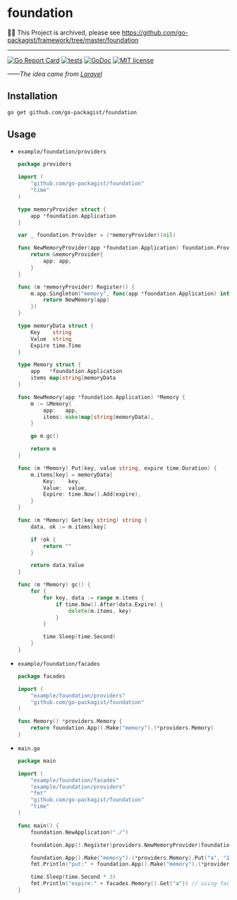 # foundation

🎈🎈 This Project is archived, please see https://github.com/go-packagist/framework/tree/master/foundation

----

[![Go Report Card](https://goreportcard.com/badge/github.com/go-packagist/foundation)](https://goreportcard.com/report/github.com/go-packagist/foundation)
[![tests](https://github.com/go-packagist/foundation/actions/workflows/go.yml/badge.svg)](https://github.com/go-packagist/foundation/actions/workflows/go.yml)
[![GoDoc](https://pkg.go.dev/badge/github.com/go-packagist/foundation)](https://pkg.go.dev/github.com/go-packagist/foundation)
[![MIT license](https://img.shields.io/badge/license-MIT-brightgreen.svg)](https://opensource.org/licenses/MIT)

_——The idea came from [Laravel](https://github.com/laravel)_

## Installation

```bash
go get github.com/go-packagist/foundation
```

## Usage

- `example/foundation/providers`
    
    ```go
    package providers
    
    import (
        "github.com/go-packagist/foundation"
        "time"
    )
    
    type memoryProvider struct {
        app *foundation.Application
    }
    
    var _ foundation.Provider = (*memoryProvider)(nil)
    
    func NewMemoryProvider(app *foundation.Application) foundation.Provider {
        return &memoryProvider{
            app: app,
        }
    }
    
    func (m *memoryProvider) Register() {
        m.app.Singleton("memory", func(app *foundation.Application) interface{} {
            return NewMemory(app)
        })
    }
    
    type memoryData struct {
        Key    string
        Value  string
        Expire time.Time
    }
    
    type Memory struct {
        app   *foundation.Application
        items map[string]memoryData
    }
    
    func NewMemory(app *foundation.Application) *Memory {
        m := &Memory{
            app:   app,
            items: make(map[string]memoryData),
        }
    
        go m.gc()
    
        return m
    }
    
    func (m *Memory) Put(key, value string, expire time.Duration) {
        m.items[key] = memoryData{
            Key:    key,
            Value:  value,
            Expire: time.Now().Add(expire),
        }
    }
    
    func (m *Memory) Get(key string) string {
        data, ok := m.items[key]
    
        if !ok {
            return ""
        }
    
        return data.Value
    }
    
    func (m *Memory) gc() {
        for {
            for key, data := range m.items {
                if time.Now().After(data.Expire) {
                    delete(m.items, key)
                }
            }
    
            time.Sleep(time.Second)
        }
    }
    ```
  
- `example/foundation/facades`

  ```go
  package facades
  
  import (
      "example/foundation/providers"
      "github.com/go-packagist/foundation"
  )
  
  func Memory() *providers.Memory {
      return foundation.App().Make("memory").(*providers.Memory)
  }
  ```
  
- `main.go`

    ```go
    package main
    
    import (
        "example/foundation/facades"
        "example/foundation/providers"
        "fmt"
        "github.com/go-packagist/foundation"
        "time"
    )
    
    func main() {
        foundation.NewApplication("./")
    
        foundation.App().Register(providers.NewMemoryProvider(foundation.App()))
    
        foundation.App().Make("memory").(*providers.Memory).Put("a", "111", time.Second*2)
        fmt.Println("put:" + foundation.App().Make("memory").(*providers.Memory).Get("a"))
    
        time.Sleep(time.Second * 3)
        fmt.Println("expire:" + facades.Memory().Get("a")) // using facades
    }
    ```
